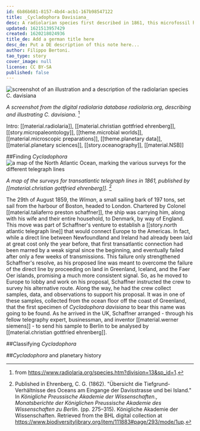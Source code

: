 ```yaml
---
id: 6b86b681-8157-4bd4-acb1-167b98547122
title: _Cycladophora Davisiana_
desc: A radiolarian species first described in 1861, this microfossil has been used as an important tool in scientific research, and continues to help in the ongoing study of our planet and its deep history.
updated: 1621513957429
created: 1620218024936
title_de: Add a german title here
desc_de: Put a DE description of this note here...
author: Filippo Bertoni.
tao_type: story
cover_image: null
license: CC BY-SA
published: false
---
```


![screenshot of an illustration and a description of the radiolarian species C. davisiana](/images/filo/Cycladophora-davisiana-rads.png)

_A screenshot from the digital radiolaria database radiolaria.org, describing and illustrating C. davisiana._ [^image1]

Intro: [[material.radiolaria]], [[material.christian gottfried ehrenberg]], [[story.micropaleontology]], [[theme.microbial worlds]], [[material.microscopic preparations]], [[theme.planetary data]], [[material.planetary sciences]], [[story.oceanography]], [[material.NSB]]

##Finding _Cycladophora_
![a map of the North Atlantic Ocean, marking the various surveys for the different telegraph lines](/images/filo/monatsberichtede18611knig_0293.jpg)

_A map of the surveys for transatlantic telegraph lines in 1861, published by [[material.christian gottfried ehrenberg]]._ [^image2]

The 29th of August 1859, the _Wiman_, a small sailing bark of 197 tons, set sail from the harbour of Boston, headed to London. Chartered by Colonel [[material.taliaferro preston schaffner]], the ship was carrying him, along with his wife and their entire household, to Denmark, by way of England. This move was part of Schaffner's venture to establish a [[story.north atlantic telegraph line]] that would connect Europe to the Americas. In fact, while a direct line between Newfoundland and Ireland had already been laid at great cost only the year before, that first transatlantic connection had been marred by a weak signal since the beginning, and eventually failed after only a few weeks of transmissions. This failure only strengthened Schaffner's resolve, as his proposed line was meant to overcome the failure of the direct line by proceeding on land in Greenland, Iceland, and the Faer Oer islands, promising a much more consistent signal. So, as he moved to Europe to lobby and work on his proposal, Schaffner instructed the crew to survey his alternative route. Along the way, he had the crew collect samples, data, and observations to support his proposal. It was in one of these samples, collected from the ocean floor off the coast of Greenland, that the first specimen of _Cycladophora davisiana_ to bear this name was going to be found. As he arrived in the UK, Schaffner arranged - through his fellow telegraphy expert, businessman, and inventor [[material.werner siemens]] - to send his sample to Berlin to be analysed by [[material.christian gottfried ehrenberg]].

##Classifying _Cycladophora_


##_Cycladophora_ and planetary history


[^image1]: from https://www.radiolaria.org/species.htm?division=13&sp_id=1.

[^image2]: Published in Ehrenberg, C. G. (1862). "Übersicht die Tiefgrund-Verhältnisse des Oceans am Eingange der Davisstrasse und bei Island." In _Königliche Preussische Akademie der Wissenschaften., Monatsberichte der Königlichen Preussische Akademie des Wissenschaften zu Berlin_. (pp. 275–315). Königliche Akademie der Wissenschaften. Retrieved from the BHL digital collection at https://www.biodiversitylibrary.org/item/111883#page/293/mode/1up.